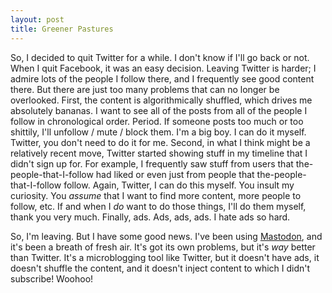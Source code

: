 ```yaml
---
layout: post
title: Greener Pastures
---
```


So, I decided to quit Twitter for a while. I don't know if I'll go back or not. When I quit Facebook, it was an easy decision. Leaving Twitter is harder; I admire lots of the people I follow there, and I frequently see good content there. But there are just too many problems that can no longer be overlooked. First, the content is algorithmically shuffled, which drives me absolutely bananas. I want to see all of the posts from all of the people I follow in chronological order. Period. If someone posts too much or too shittily, I'll unfollow / mute / block them. I'm a big boy. I can do it myself. Twitter, you don't need to do it for me. Second, in what I think might be a relatively recent move, Twitter started showing stuff in my timeline that I didn't sign up for. For example, I frequently saw stuff from users that the-people-that-I-follow had liked or even just from people that the-people-that-I-follow follow. Again, Twitter, I can do this myself. You insult my curiosity. You _assume_ that I want to find more content, more people to follow, etc. If and when I _do_ want to do those things, I'll do them myself, thank you very much. Finally, ads. Ads, ads, ads. I hate ads so hard.

So, I'm leaving. But I have some good news. I've been using [Mastodon](https://joinmastodon.org/), and it's been a breath of fresh air. It's got its own problems, but it's _way_ better than Twitter. It's a microblogging tool like Twitter, but it doesn't have ads, it doesn't shuffle the content, and it doesn't inject content to which I didn't subscribe! Woohoo!

